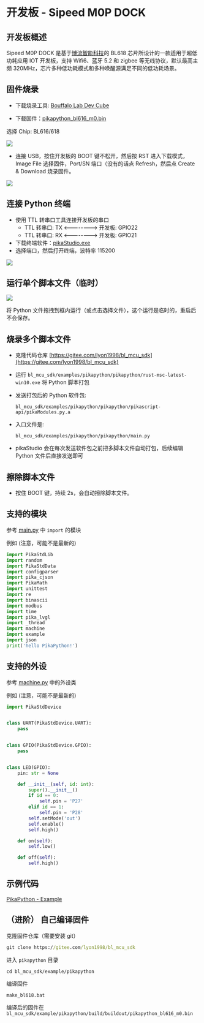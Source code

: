 # 开发板 - Sipeed M0P DOCK

## 开发板概述

Sipeed M0P DOCK 是基于[博流智能科技](http://www.bouffalolab.com/)的 BL618 芯片所设计的一款适用于超低功耗应用 IOT 开发板，支持 Wifi6、蓝牙 5.2 和 zigbee 等无线协议，默认最高主频 320MHz，芯片多种低功耗模式和多种唤醒源满足不同的低功耗场景。

## 固件烧录

- 下载烧录工具: [Bouffalo Lab Dev Cube](https://gitee.com/Lyon1998/pikapython/attach_files/1322074/download)

- 下载固件：[pikapython_bl616_m0.bin](https://gitee.com/Lyon1998/pikapython/attach_files/1319192/download)

选择 Chip: BL616/618

![](assets/image-20230220235021534.png)



- 连接 USB，按住开发板的 BOOT 键不松开，然后按 RST 进入下载模式，Image File 选择固件，Port/SN 端口（没有的话点 Refresh，然后点 Create & Download 烧录固件。

![](assets/image-20230220235401746.png)

## 连接 Python 终端

- 使用 TTL 转串口工具连接开发板的串口
  - TTL 转串口: TX <--------> 开发板: GPIO22
  - TTL 转串口: RX <--------> 开发板: GPIO21
- 下载终端软件：[pikaStudio.exe](https://gitee.com/Lyon1998/pikapython/attach_files/1285327/download)
- 选择端口，然后打开终端，波特率 115200

![](assets/image-20230220235936917.png)

## 运行单个脚本文件（临时）

![](assets/image-20230221000046721.png)

将 Python 文件拖拽到框内运行（或点击选择文件），这个运行是临时的，重启后不会保存。

## 烧录多个脚本文件

- 克隆代码仓库 [https://gitee.com/lyon1998/bl_mcu_sdk](https://gitee.com/lyon1998/bl_mcu_sdk)

- 运行 `bl_mcu_sdk/examples/pikapython/pikapython/rust-msc-latest-win10.exe` 将 Python 脚本打包

- 发送打包后的 Python 软件包: 
  
  `bl_mcu_sdk/examples/pikapython/pikapython/pikascript-api/pikaModules.py.a`

- 入口文件是:

  `bl_mcu_sdk/examples/pikapython/pikapython/main.py`

- pikaStudio 会在每次发送软件包之前把多脚本文件自动打包，后续编辑 Python 文件后直接发送即可

## 擦除脚本文件

- 按住 BOOT 键，持续 2s，会自动擦除脚本文件。

## 支持的模块

参考 [main.py](https://gitee.com/lyon1998/bl_mcu_sdk/blob/master/examples/pikapython/pikapython/main.py) 中 `import` 的模块

例如 (注意，可能不是最新的)
``` python
import PikaStdLib
import random
import PikaStdData
import configparser
import pika_cjson
import PikaMath
import unittest
import re
import binascii
import modbus
import time
import pika_lvgl
import _thread
import machine
import example
import json
print('hello PikaPython!')
```

## 支持的外设

参考 [machine.py](https://gitee.com/lyon1998/bl_mcu_sdk/blob/master/examples/pikapython/pikapython/machine.py) 中的外设类

例如 (注意，可能不是最新的)
``` python
import PikaStdDevice


class UART(PikaStdDevice.UART):
    pass


class GPIO(PikaStdDevice.GPIO):
    pass


class LED(GPIO):
    pin: str = None

    def __init__(self, id: int):
        super().__init__()
        if id == 0:
            self.pin = 'P27'
        elif id == 1:
            self.pin = 'P28'
        self.setMode('out')
        self.enable()
        self.high()

    def on(self):
        self.low()

    def off(self):
        self.high()
```

## 示例代码

[PikaPython - Example](https://gitee.com/Lyon1998/pikapython/tree/master/examples)



## （进阶） 自己编译固件

克隆固件仓库（需要安装 git）

```bat
git clone https://gitee.com/lyon1998/bl_mcu_sdk
```

进入 `pikapython` 目录

```
cd bl_mcu_sdk/example/pikapython
```

编译固件

```
make_bl618.bat
```

编译后的固件在`bl_mcu_sdk/example/pikapython/build/buildout/pikapython_bl616_m0.bin`

